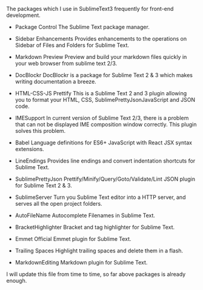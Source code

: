 The packages which I use in SublimeText3 frequently for front-end development.

- Package Control
The Sublime Text package manager.

- Sidebar Enhancements
Provides enhancements to the operations on Sidebar of Files and Folders for Sublime Text.

- Markdown Preview
Preview and build your markdown files quickly in your web browser from sublime text 2/3.

- DocBlockr
DocBlockr is a package for Sublime Text 2 & 3 which makes writing documentation a breeze.

- HTML-CSS-JS Prettify
This is a Sublime Text 2 and 3 plugin allowing you to format your HTML, CSS, SublimePrettyJsonJavaScript and JSON code.

- IMESupport
In current version of Sublime Text 2/3, there is a problem that can not be displayed IME composition window correctly. This plugin solves this problem.

- Babel
Language definitions for ES6+ JavaScript with React JSX syntax extensions.

- LineEndings
Provides line endings and convert indentation shortcuts for Sublime Text.

- SublimePrettyJson
Prettify/Minify/Query/Goto/Validate/Lint JSON plugin for Sublime Text 2 & 3.

- SublimeServer
Turn you Sublime Text editor into a HTTP server, and serves all the open project folders.

- AutoFileName
Autocomplete Filenames in Sublime Text.

- BracketHighlighter
Bracket and tag highlighter for Sublime Text.

- Emmet
Official Emmet plugin for Sublime Text.

- Trailing Spaces
Highlight trailing spaces and delete them in a flash.

- MarkdownEditing
Markdown plugin for Sublime Text.

I will update this file from time to time, so far above packages is already enough.
